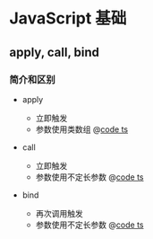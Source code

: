 # JavaScript 基础

## apply, call, bind

### 简介和区别

- apply

  - 立即触发
  - 参数使用类数组
    @[code ts](./apply.ts)

- call

  - 立即触发
  - 参数使用不定长参数
    @[code ts](./call.ts)

- bind
  - 再次调用触发
  - 参数使用不定长参数
    @[code ts](./bind.ts)
